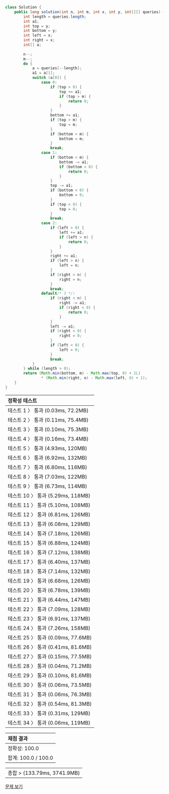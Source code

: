 ```java
class Solution {
    public long solution(int n, int m, int x, int y, int[][] queries) {
        int length = queries.length;
        int a1;
        int top = y;
        int bottom = y;
        int left = x;
        int right = x;
        int[] a;
        
        n--;
        m--;
        do {
            a = queries[--length];
            a1 = a[1];
            switch (a[0]) {
                case 0:
                    if (top > 0) {
                        top += a1;
                        if (top > m) {
                            return 0;
                        }
                    }
                    bottom += a1;
                    if (top > m) {
                        top = m;
                    }
                    if (bottom > m) {
                        bottom = m;
                    }
                    break;
                case 1:
                    if (bottom < m) {
                        bottom -= a1;
                        if (bottom < 0) {
                            return 0;
                        }
                    }
                    top -= a1;
                    if (bottom < 0) {
                        bottom = 0;
                    }
                    if (top < 0) {
                        top = 0;
                    }
                    break;
                case 2:
                    if (left > 0) {
                        left += a1;
                        if (left > n) {
                            return 0;
                        }
                    }
                    right += a1;
                    if (left > n) {
                        left = n;
                    }
                    if (right > n) {
                        right = n;
                    }
                    break;
                default/* 3 */:
                    if (right < n) {
                        right -= a1;
                        if (right < 0) {
                            return 0;
                        }
                    }
                    left -= a1;
                    if (right < 0) {
                        right = 0;
                    }
                    if (left < 0) {
                        left = 0;
                    }
                    break;
            }
        } while (length > 0);
        return (Math.min(bottom, m) - Math.max(top, 0) + 1L)
                * (Math.min(right, n) - Math.max(left, 0) + 1);
    }
}
```
 | 정확성 테스트 | 
 |  :-  | 
 | 테스트 1 〉	통과 (0.03ms, 72.2MB) | 
 | 테스트 2 〉	통과 (0.11ms, 75.4MB) | 
 | 테스트 3 〉	통과 (0.10ms, 75.3MB) | 
 | 테스트 4 〉	통과 (0.16ms, 73.4MB) | 
 | 테스트 5 〉	통과 (4.93ms, 120MB) | 
 | 테스트 6 〉	통과 (6.92ms, 132MB) | 
 | 테스트 7 〉	통과 (6.80ms, 116MB) | 
 | 테스트 8 〉	통과 (7.03ms, 122MB) | 
 | 테스트 9 〉	통과 (6.73ms, 114MB) | 
 | 테스트 10 〉	통과 (5.29ms, 118MB) | 
 | 테스트 11 〉	통과 (5.10ms, 108MB) | 
 | 테스트 12 〉	통과 (6.81ms, 126MB) | 
 | 테스트 13 〉	통과 (6.08ms, 129MB) | 
 | 테스트 14 〉	통과 (7.18ms, 126MB) | 
 | 테스트 15 〉	통과 (6.88ms, 124MB) | 
 | 테스트 16 〉	통과 (7.12ms, 138MB) | 
 | 테스트 17 〉	통과 (6.40ms, 137MB) | 
 | 테스트 18 〉	통과 (7.14ms, 132MB) | 
 | 테스트 19 〉	통과 (6.68ms, 126MB) | 
 | 테스트 20 〉	통과 (6.78ms, 139MB) | 
 | 테스트 21 〉	통과 (6.44ms, 147MB) | 
 | 테스트 22 〉	통과 (7.09ms, 128MB) | 
 | 테스트 23 〉	통과 (6.91ms, 137MB) | 
 | 테스트 24 〉	통과 (7.26ms, 158MB) | 
 | 테스트 25 〉	통과 (0.09ms, 77.6MB) | 
 | 테스트 26 〉	통과 (0.41ms, 81.6MB) | 
 | 테스트 27 〉	통과 (0.15ms, 77.5MB) | 
 | 테스트 28 〉	통과 (0.04ms, 71.2MB) | 
 | 테스트 29 〉	통과 (0.10ms, 81.6MB) | 
 | 테스트 30 〉	통과 (0.06ms, 73.5MB) | 
 | 테스트 31 〉	통과 (0.06ms, 76.3MB) | 
 | 테스트 32 〉	통과 (0.54ms, 81.3MB) | 
 | 테스트 33 〉	통과 (0.31ms, 129MB) | 
 | 테스트 34 〉	통과 (0.06ms, 119MB) | 

 | 채점 결과 | 
 | :- | 
 | 정확성: 100.0 | 
 | 합계: 100.0 / 100.0 | 

 || 
 | :- | 
 | 총합 > (133.79ms, 3741.9MB) | 

[문제 보기](https://programmers.co.kr/learn/courses/30/lessons/87391?language=java)